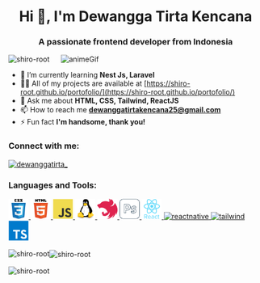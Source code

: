 <h1 align="center">Hi 👋, I'm Dewangga Tirta Kencana</h1>
<h3 align="center">A passionate frontend developer from Indonesia</h3>

<img align="right" alt="animeGif" width="400" src="https://64.media.tumblr.com/79bb5c54237323c17c93af4c3c83671b/667b875d0810726a-86/s1280x1920/018a7062497c7599991eac83a4f41844484e90e7.gifv" />

<p align="left">
  <img src="https://komarev.com/ghpvc/?username=shiro-root&label=Profile%20views&color=0e75b6&style=flat" alt="shiro-root" />
</p>

- 🌱 I’m currently learning **Nest Js, Laravel**
- 👨‍💻 All of my projects are available at [https://shiro-root.github.io/portofolio/](https://shiro-root.github.io/portofolio/)
- 💬 Ask me about **HTML, CSS, Tailwind, ReactJS**
- 📫 How to reach me **dewanggatirtakencana25@gmail.com**
- ⚡ Fun fact **I'm handsome, thank you!**

<h3 align="left">Connect with me:</h3>
<p align="left">
  <a href="https://instagram.com/dewanggatirta_" target="blank">
    <img align="center" src="https://raw.githubusercontent.com/rahuldkjain/github-profile-readme-generator/master/src/images/icons/Social/instagram.svg" alt="dewanggatirta_" height="30" width="40" />
  </a>
</p>

<h3 align="left">Languages and Tools:</h3>
<p align="left">
  <a href="https://www.w3schools.com/css/" target="_blank" rel="noreferrer">
    <img src="https://raw.githubusercontent.com/devicons/devicon/master/icons/css3/css3-original-wordmark.svg" alt="css3" width="40" height="40"/>
  </a>
  <a href="https://www.w3.org/html/" target="_blank" rel="noreferrer">
    <img src="https://raw.githubusercontent.com/devicons/devicon/master/icons/html5/html5-original-wordmark.svg" alt="html5" width="40" height="40"/>
  </a>
  <a href="https://developer.mozilla.org/en-US/docs/Web/JavaScript" target="_blank" rel="noreferrer">
    <img src="https://raw.githubusercontent.com/devicons/devicon/master/icons/javascript/javascript-original.svg" alt="javascript" width="40" height="40"/>
  </a>
  <a href="https://www.linux.org/" target="_blank" rel="noreferrer">
    <img src="https://raw.githubusercontent.com/devicons/devicon/master/icons/linux/linux-original.svg" alt="linux" width="40" height="40"/>
  </a>
  <a href="https://nestjs.com/" target="_blank" rel="noreferrer">
    <img src="https://raw.githubusercontent.com/devicons/devicon/master/icons/nestjs/nestjs-plain.svg" alt="nestjs" width="40" height="40"/>
  </a>
  <a href="https://www.photoshop.com/en" target="_blank" rel="noreferrer">
    <img src="https://raw.githubusercontent.com/devicons/devicon/master/icons/photoshop/photoshop-line.svg" alt="photoshop" width="40" height="40"/>
  </a>
  <a href="https://reactjs.org/" target="_blank" rel="noreferrer">
    <img src="https://raw.githubusercontent.com/devicons/devicon/master/icons/react/react-original-wordmark.svg" alt="react" width="40" height="40"/>
  </a>
  <a href="https://reactnative.dev/" target="_blank" rel="noreferrer">
    <img src="https://reactnative.dev/img/header_logo.svg" alt="reactnative" width="40" height="40"/>
  </a>
  <a href="https://tailwindcss.com/" target="_blank" rel="noreferrer">
    <img src="https://www.vectorlogo.zone/logos/tailwindcss/tailwindcss-icon.svg" alt="tailwind" width="40" height="40"/>
  </a>
  <a href="https://www.typescriptlang.org/" target="_blank" rel="noreferrer">
    <img src="https://raw.githubusercontent.com/devicons/devicon/master/icons/typescript/typescript-original.svg" alt="typescript" width="40" height="40"/>
  </a>
</p>

<p>
  <img align="left" src="https://github-readme-stats.vercel.app/api/top-langs?username=shiro-root&show_icons=true&locale=en&layout=compact" alt="shiro-root" />
</p>

<p>
  <img align="center" src="https://github-readme-stats.vercel.app/api?username=shiro-root&show_icons=true&locale=en" alt="shiro-root" />
</p>

<p>
  <img align="center" src="https://github-readme-streak-stats.herokuapp.com/?user=shiro-root&" alt="shiro-root" />
</p>
